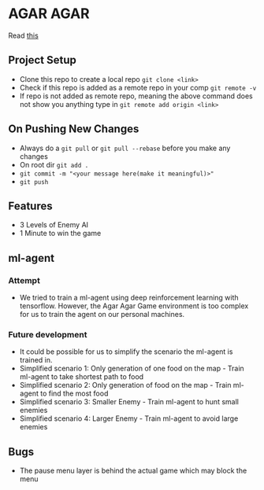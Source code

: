 # AGAR AGAR

Read [this](https://thoughtbot.com/blog/how-to-git-with-unity)

## Project Setup
- Clone this repo to create a local repo `git clone <link>`
- Check if this repo is added as a remote repo in your comp `git remote -v`
- If repo is not added as remote repo, meaning the above command does not show you anything type in `git remote add origin <link>`

## On Pushing New Changes 
- Always do a `git pull` or `git pull --rebase` before you make any changes
- On root dir `git add .`
- `git commit -m "<your message here(make it meaningful)>"`
- `git push`

## Features
- 3 Levels of Enemy AI
- 1 Minute to win the game

## ml-agent
### Attempt
- We tried to train a ml-agent using deep reinforcement learning with tensorflow. However, the Agar Agar Game environment is too complex for us to train the agent on our personal machines. 
### Future development
- It could be possible for us to simplify the scenario the ml-agent is trained in.
- Simplified scenario 1: Only generation of one food on the map - Train ml-agent to take shortest path to food
- Simplified scenario 2: Only generation of food on the map - Train ml-agent to find the most food
- Simplified scenario 3: Smaller Enemy - Train ml-agent to hunt small enemies
- Simplified scenario 4: Larger Enemy - Train ml-agent to avoid large enemies

## Bugs
- The pause menu layer is behind the actual game which may block the menu 
